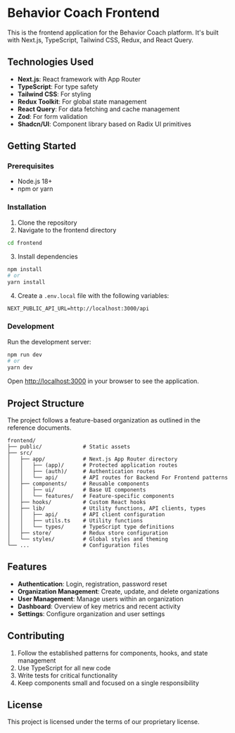 # Behavior Coach Frontend

This is the frontend application for the Behavior Coach platform. It's built with Next.js, TypeScript, Tailwind CSS, Redux, and React Query.

## Technologies Used

- **Next.js**: React framework with App Router
- **TypeScript**: For type safety
- **Tailwind CSS**: For styling
- **Redux Toolkit**: For global state management
- **React Query**: For data fetching and cache management
- **Zod**: For form validation
- **Shadcn/UI**: Component library based on Radix UI primitives

## Getting Started

### Prerequisites

- Node.js 18+ 
- npm or yarn

### Installation

1. Clone the repository
2. Navigate to the frontend directory

```bash
cd frontend
```

3. Install dependencies

```bash
npm install
# or
yarn install
```

4. Create a `.env.local` file with the following variables:

```
NEXT_PUBLIC_API_URL=http://localhost:3000/api
```

### Development

Run the development server:

```bash
npm run dev
# or
yarn dev
```

Open [http://localhost:3000](http://localhost:3000) in your browser to see the application.

## Project Structure

The project follows a feature-based organization as outlined in the reference documents.

```
frontend/
├── public/             # Static assets
├── src/
│   ├── app/            # Next.js App Router directory
│   │   ├── (app)/      # Protected application routes
│   │   ├── (auth)/     # Authentication routes
│   │   └── api/        # API routes for Backend For Frontend patterns
│   ├── components/     # Reusable components
│   │   ├── ui/         # Base UI components
│   │   └── features/   # Feature-specific components
│   ├── hooks/          # Custom React hooks
│   ├── lib/            # Utility functions, API clients, types
│   │   ├── api/        # API client configuration 
│   │   ├── utils.ts    # Utility functions
│   │   └── types/      # TypeScript type definitions
│   ├── store/          # Redux store configuration
│   └── styles/         # Global styles and theming
└── ...                 # Configuration files
```

## Features

- **Authentication**: Login, registration, password reset
- **Organization Management**: Create, update, and delete organizations
- **User Management**: Manage users within an organization
- **Dashboard**: Overview of key metrics and recent activity
- **Settings**: Configure organization and user settings

## Contributing

1. Follow the established patterns for components, hooks, and state management
2. Use TypeScript for all new code
3. Write tests for critical functionality
4. Keep components small and focused on a single responsibility

## License

This project is licensed under the terms of our proprietary license. 